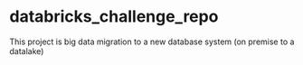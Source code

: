 # databricks_challenge_repo
This project is big data migration to a new database system (on premise to a datalake)